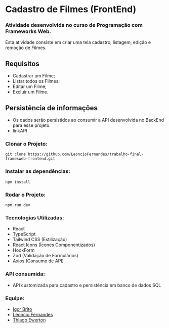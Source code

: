 # Cadastro de Filmes (FrontEnd)

### Atividade desenvolvida no curso de Programação com Frameworks Web.

Esta atividade consiste em criar uma tela cadastro, listagem, edição e remoção de Filmes.

## Requisitos

- Cadastrar um Filme;
- Listar todos os Filmes;
- Editar um Filme;
- Excluir um Filme.

## Persistência de informações

- Os dados serão persistidos ao consumir a API desenvolvida no BackEnd para esse projeto.
- linkAPI

### Clonar o Projeto:
```
git clone https://github.com/LeoncioFernandes/trabalho-final-framesweb-frontend.git
```

### Instalar as dependências:

```
npm install
```

### Rodar o Projeto:

```
npm run dev
```

### Tecnologias Utilizadas:

- React
- TypeScript
- Tailwind CSS (Estilização)
- React Icons (Ícones Componentizados)
- HookForm
- Zod (Validação de Formulários)
- Axios (Consumo de API)

### API consumida:

- API customizada para cadastro e persistência em banco de dados SQL

### Equipe:

- [Igor Brito](https://github.com/IgorBrito02)
- [Leoncio Fernandes](https://github.com/LeoncioFernandes)
- [Thiago Ewerton](https://github.com/ThiagoEwer)